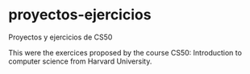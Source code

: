 # proyectos-ejercicios
Proyectos y ejercicios de CS50

This were the exercices proposed by the course CS50: Introduction to computer science from Harvard University.
